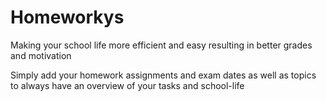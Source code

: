 
# Homeworkys

Making your school life more efficient and easy resulting in better grades and motivation

Simply add your homework assignments and exam dates as well as topics to always
have an overview of your tasks and school-life
